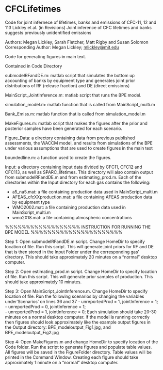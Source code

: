 # CFCLifetimes
Code for joint infernece of lifetimes, banks and emissions of CFC-11, 12 and 113 
Lickley et al. (in Revisions) Joint inference of CFC lifetimes and banks suggests previously unidentified emissions

Authors: Megan Lickley, Sarah Fletcher, Matt Rigby and Susan Solomon
Corresponding Author: Megan Lickley; mlickley@mit.edu


Code for generating figures in main text. 

Contained in Code Directory

submodelRFandDE.m: matlab script that simulates the bottom up accounting of banks by equipment type and generates joint prior distributions of RF (release fraction) and DE (direct emissions)

MainScript_JointInference.m: matlab script that runs the BPE model. 

simulation_model.m: matlab function that is called from MainScript_multi.m

Bank_Emiss.m:  matlab function that is called from simulation_model.m

MakeFigures.m: matlab script that makes the figures after the prior and posterior samples have been generated for each scenario. 

Figure_Data: a directory containing data from previous published assessments, the WACCM model, and results from simulations of the BPE under various assumptions that are used to create figures in the main text  

boundedline.m: a function used to create the figures. 

Input: a directory containing input data divided by CFC11, CFC12 and CFC113, as well as SPARC_lifetimes. This directory will also contain output from submodelRFandDE.m and from estimating_prod.m.  Each of the directories within the Input directory for each gas contains the following: 

- a5_na5.mat: a file containing production data used in MainScript_multi.m
- AFEAS_cfcXXproduction.mat: a file containing AFEAS production data by equipment type
- WMO2002.mat: a file containing production data used in MainScript_multi.m
- wmo2018.mat: a file containing atmospheric concentrations 



%%%%%%%%%%%%%%%%%%  INSTRUCTION FOR RUNNING THE BPE MODEL %%%%%%%%%%%%%%%%%%%%%%

Step 1:  Open submodelRFandDE.m script.  Change HomeDir to specify location of file. Run this script.  This will generate joint priors for RF and DE that is then stored in the Input Folder under the corresponding gas' directory. This should take approximately 20 minutes on a “normal” desktop computer. 

Step 2:  Open estimating_prod.m script.  Change HomeDir to specify location of file. Run this script.  This will generate prior samples of production.  This should take approximately 10 minutes. 

Step 3:  Open MainScript_JointInference.m.  Change HomeDir to specify location of file.  Run the following scenarios by changing the variables under‘Scenarios’ on lines 36 and 37
	- unreportedProd = 1, jointInference = 1; 
	- unreportedProd = 0, jointInference = 1; 	
	- unreportedProd = 1, jointInference = 0; 
Each simulation should take 20-30 minutes on a normal desktop computer. If the model is running correctly then figures should look approximately like the example output figures in the Output directory:  BPE_modeloutput_Fig1.jpg, and BPE_modeloutput_Fig2.jpg


Step 4:  Open MakeFigures.m and change HomeDir to specify location of the Code folder.  Run the script to generate figures and populate table values.  All figures will be saved in the FigureFolder directory. Table values will be printed in the Command Window. Creating each figure should take approximately 1 minute on a “normal” desktop computer. 
